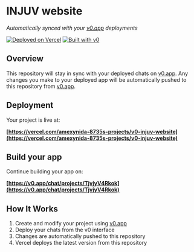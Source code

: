 # INJUV website

*Automatically synced with your [v0.app](https://v0.app) deployments*

[![Deployed on Vercel](https://img.shields.io/badge/Deployed%20on-Vercel-black?style=for-the-badge&logo=vercel)](https://vercel.com/amexynida-8735s-projects/v0-injuv-website)
[![Built with v0](https://img.shields.io/badge/Built%20with-v0.app-black?style=for-the-badge)](https://v0.app/chat/projects/TjvjyV4Rkok)

## Overview

This repository will stay in sync with your deployed chats on [v0.app](https://v0.app).
Any changes you make to your deployed app will be automatically pushed to this repository from [v0.app](https://v0.app).

## Deployment

Your project is live at:

**[https://vercel.com/amexynida-8735s-projects/v0-injuv-website](https://vercel.com/amexynida-8735s-projects/v0-injuv-website)**

## Build your app

Continue building your app on:

**[https://v0.app/chat/projects/TjvjyV4Rkok](https://v0.app/chat/projects/TjvjyV4Rkok)**

## How It Works

1. Create and modify your project using [v0.app](https://v0.app)
2. Deploy your chats from the v0 interface
3. Changes are automatically pushed to this repository
4. Vercel deploys the latest version from this repository